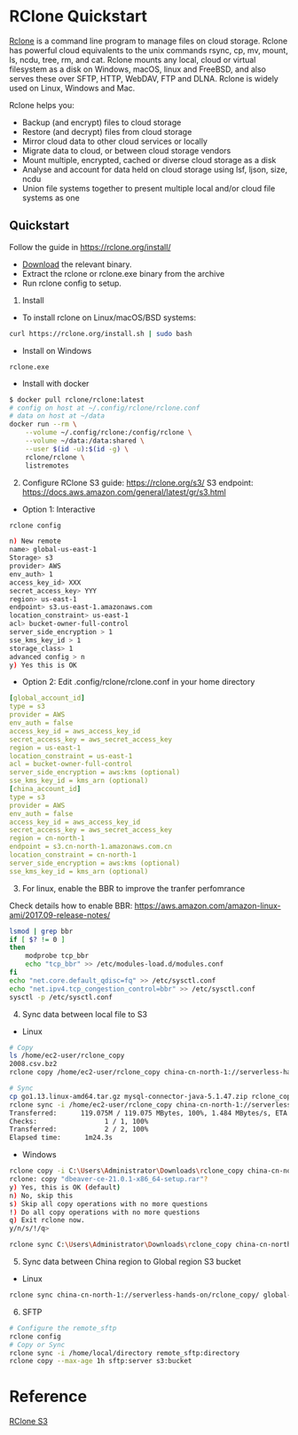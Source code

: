 # RClone Quickstart

[Rclone](https://rclone.org) is a command line program to manage files on cloud storage. Rclone has powerful cloud equivalents to the unix commands rsync, cp, mv, mount, ls, ncdu, tree, rm, and cat. Rclone mounts any local, cloud or virtual filesystem as a disk on Windows, macOS, linux and FreeBSD, and also serves these over SFTP, HTTP, WebDAV, FTP and DLNA. Rclone is widely used on Linux, Windows and Mac. 

Rclone helps you:

- Backup (and encrypt) files to cloud storage
- Restore (and decrypt) files from cloud storage
- Mirror cloud data to other cloud services or locally
- Migrate data to cloud, or between cloud storage vendors
- Mount multiple, encrypted, cached or diverse cloud storage as a disk
- Analyse and account for data held on cloud storage using lsf, ljson, size, ncdu
- Union file systems together to present multiple local and/or cloud file systems as one

## Quickstart
Follow the guide in https://rclone.org/install/
- [Download](https://rclone.org/downloads/) the relevant binary.
- Extract the rclone or rclone.exe binary from the archive
- Run rclone config to setup.

1. Install
- To install rclone on Linux/macOS/BSD systems:
```bash
curl https://rclone.org/install.sh | sudo bash
```
- Install on Windows
```
rclone.exe
```
- Install with docker
```bash
$ docker pull rclone/rclone:latest
# config on host at ~/.config/rclone/rclone.conf
# data on host at ~/data
docker run --rm \
    --volume ~/.config/rclone:/config/rclone \
    --volume ~/data:/data:shared \
    --user $(id -u):$(id -g) \
    rclone/rclone \
    listremotes
```

2. Configure
RClone S3 guide: https://rclone.org/s3/
S3 endpoint: https://docs.aws.amazon.com/general/latest/gr/s3.html

- Option 1: Interactive
```bash
rclone config

n) New remote
name> global-us-east-1
Storage> s3
provider> AWS
env_auth> 1
access_key_id> XXX
secret_access_key> YYY
region> us-east-1
endpoint> s3.us-east-1.amazonaws.com
location_constraint> us-east-1
acl> bucket-owner-full-control
server_side_encryption > 1
sse_kms_key_id > 1
storage_class> 1
advanced config > n
y) Yes this is OK
```
- Option 2: Edit .config/rclone/rclone.conf in your home directory
```yaml
[global_account_id]
type = s3
provider = AWS
env_auth = false
access_key_id = aws_access_key_id
secret_access_key = aws_secret_access_key
region = us-east-1
location_constraint = us-east-1
acl = bucket-owner-full-control
server_side_encryption = aws:kms (optional)
sse_kms_key_id = kms_arn (optional)
[china_account_id]
type = s3
provider = AWS
env_auth = false
access_key_id = aws_access_key_id
secret_access_key = aws_secret_access_key
region = cn-north-1
endpoint = s3.cn-north-1.amazonaws.com.cn
location_constraint = cn-north-1
server_side_encryption = aws:kms (optional)
sse_kms_key_id = kms_arn (optional)
```

3. For linux, enable the BBR to improve the tranfer perfomrance

Check details how to enable BBR: https://aws.amazon.com/amazon-linux-ami/2017.09-release-notes/

```bash
lsmod | grep bbr
if [ $? != 0 ]
then
    modprobe tcp_bbr
    echo "tcp_bbr" >> /etc/modules-load.d/modules.conf
fi
echo "net.core.default_qdisc=fq" >> /etc/sysctl.conf
echo "net.ipv4.tcp_congestion_control=bbr" >> /etc/sysctl.conf
sysctl -p /etc/sysctl.conf
```

4. Sync data between local file to S3
- Linux
```bash
# Copy
ls /home/ec2-user/rclone_copy
2008.csv.bz2
rclone copy /home/ec2-user/rclone_copy china-cn-north-1://serverless-hands-on/rclone_copy/

# Sync
cp go1.13.linux-amd64.tar.gz mysql-connector-java-5.1.47.zip rclone_copy/
rclone sync -i /home/ec2-user/rclone_copy china-cn-north-1://serverless-hands-on/rclone_copy/ --max-age 24h #Only sync last_modify_time yonger than 24h and -i is interactive, without -i will running backend
Transferred:   	  119.075M / 119.075 MBytes, 100%, 1.484 MBytes/s, ETA 0s
Checks:                 1 / 1, 100%
Transferred:            2 / 2, 100%
Elapsed time:      1m24.3s
```
- Windows
```bash
rclone copy -i C:\Users\Administrator\Downloads\rclone_copy china-cn-north-1://serverless-hands-on/rclone_copy/windows/
rclone: copy "dbeaver-ce-21.0.1-x86_64-setup.rar"?
y) Yes, this is OK (default)
n) No, skip this
s) Skip all copy operations with no more questions
!) Do all copy operations with no more questions
q) Exit rclone now.
y/n/s/!/q>

rclone sync C:\Users\Administrator\Downloads\rclone_copy china-cn-north-1://serverless-hands-on/rclone_copy/windows/
```

5. Sync data between China region to Global region S3 bucket
- Linux
```bash
rclone sync china-cn-north-1://serverless-hands-on/rclone_copy/ global-us-east-1://ray-cross-region-sync-us-east-1/beijing-crr/rclone_copy/
```

6. SFTP
```bash
# Configure the remote_sftp
rclone config 
# Copy or Sync
rclone sync -i /home/local/directory remote_sftp:directory
rclone copy --max-age 1h sftp:server s3:bucket
```

# Reference
[RClone S3](https://rclone.org/s3/)
